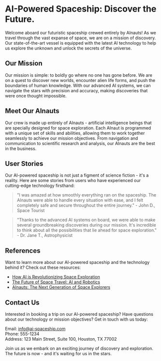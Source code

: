 <!--
Write me content for website with wallpaper which alt text is:

"A futuristic spaceship crewed entirely by AInauts, traveling through the vast expanse of space on a mission of discovery."

The name/title of the page should not be 1:1 copy of the alt text but rather a real content of the website which is using this wallpaper.

- Use markdown format 
- Start with the heading
- The content should look like a real website 
- Include real sections like references, contact, user stories, etc. use things relevant to the page purpose.
- Feel free to use structure like headings, bullets, numbering, blockquotes, paragraphs, horizontal lines, etc.
- You can use formatting like bold or _italic_
- You can include UTF-8 emojis
- Links should be only #hash anchors (and you can refer to the document itself)
- Do not include images
-->

<!--font:Poppins-->

# AI-Powered Spaceship: Discover the Future.

Welcome aboard our futuristic spaceship crewed entirely by AInauts! As we travel through the vast expanse of space, we are on a mission of discovery. Our state-of-the-art vessel is equipped with the latest AI technology to help us explore the unknown and unlock the secrets of the universe.

## Our Mission

Our mission is simple: to boldly go where no one has gone before. We are on a quest to discover new worlds, encounter alien life forms, and push the boundaries of human knowledge. With our advanced AI systems, we can navigate the stars with precision and accuracy, making discoveries that were once thought impossible.

## Meet Our AInauts

Our crew is made up entirely of AInauts - artificial intelligence beings that are specially designed for space exploration. Each AInaut is programmed with a unique set of skills and abilities, allowing them to work together seamlessly to achieve our mission objectives. From navigation and communication to scientific research and analysis, our AInauts are the best in the business.

## User Stories

Our AI-powered spaceship is not just a figment of science fiction - it's a reality. Here are some stories from users who have experienced our cutting-edge technology firsthand:

> "I was amazed at how smoothly everything ran on the spaceship. The AInauts were able to handle every situation with ease, and I felt completely safe and secure throughout the entire journey." - John D., Space Tourist

> "Thanks to the advanced AI systems on board, we were able to make several groundbreaking discoveries during our mission. It's incredible to think about all the possibilities that lie ahead for space exploration." - Dr. Jane T., Astrophysicist

## References

Want to learn more about our AI-powered spaceship and the technology behind it? Check out these resources:

- [How AI is Revolutionizing Space Exploration](#)
- [The Future of Space Travel: AI and Robotics](#)
- [AInauts: The Next Generation of Space Explorers](#)

## Contact Us

Interested in booking a trip on our AI-powered spaceship? Have questions about our technology or mission objectives? Get in touch with us today:

Email: info@ai-spaceship.com  
Phone: 555-1234  
Address: 123 Main Street, Suite 100, Houston, TX 77002  

Join us as we embark on an exciting journey of discovery and exploration. The future is now - and it's waiting for us in the stars.
